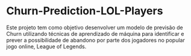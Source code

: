 # Churn-Prediction-LOL-Players
Este projeto tem como objetivo desenvolver um modelo de previsão de Churn utilizando técnicas de aprendizado de máquina para identificar e prever a possibilidade de abandono por parte dos jogadores no popular jogo online, League of Legends.
